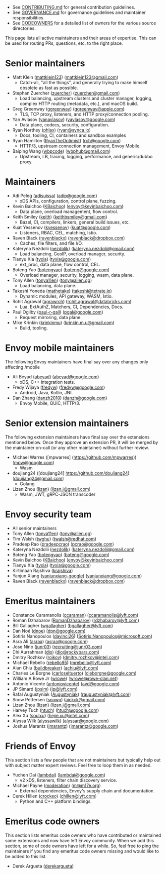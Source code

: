 * See [CONTRIBUTING.md](CONTRIBUTING.md) for general contribution guidelines.
* See [GOVERNANCE.md](GOVERNANCE.md) for governance guidelines and maintainer responsibilities.
* See [CODEOWNERS](CODEOWNERS) for a detailed list of owners for the various source directories.

This page lists all active maintainers and their areas of expertise. This can be used for
routing PRs, questions, etc. to the right place.

# Senior maintainers
<!--- If you modify senior maintainers list, please update the core-maintainers section of SECURITY-INSIGHTS.yml  -->

* Matt Klein ([mattklein123](https://github.com/mattklein123)) (mattklein123@gmail.com)
  * Catch-all, "all the things", and generally trying to make himself obsolete as fast as
    possible.
* Stephan Zuercher ([zuercher](https://github.com/zuercher)) (zuercher@gmail.com)
  * Load balancing, upstream clusters and cluster manager, logging, complex HTTP routing
    (metadata, etc.), and macOS build.
* Greg Greenway ([ggreenway](https://github.com/ggreenway)) (ggreenway@apple.com)
  * TLS, TCP proxy, listeners, and HTTP proxy/connection pooling.
* Yan Avlasov ([yanavlasov](https://github.com/yanavlasov)) (yavlasov@google.com)
  * Data plane, codecs, security, configuration.
* Ryan Northey ([phlax](https://github.com/phlax)) (ryan@synca.io)
  * Docs, tooling, CI, containers and sandbox examples
* Ryan Hamilton ([RyanTheOptimist](https://github.com/ryantheoptimist)) (rch@google.com)
  * HTTP/3, upstream connection management, Envoy Mobile.
* Baiping Wang ([wbpcode](https://github.com/wbpcode)) (wbphub@gmail.com)
  * Upstream, LB, tracing, logging, performance, and generic/dubbo proxy.

# Maintainers
<!--- If you modify maintainers list, please update the core-maintainers section of SECURITY-INSIGHTS.yml -->

* Adi Peleg ([adisuissa](https://github.com/adisuissa)) (adip@google.com)
  * xDS APIs, configuration, control plane, fuzzing.
* Kevin Baichoo ([KBaichoo](https://github.com/KBaichoo)) (envoy@kevinbaichoo.com)
  * Data plane, overload management, flow control.
* Keith Smiley ([keith](https://github.com/keith)) (keithbsmiley@gmail.com)
  * Bazel, CI, compilers, linkers, general build issues, etc.
* Kuat Yessenov ([kyessenov](https://github.com/kyessenov)) (kuat@google.com)
  * Listeners, RBAC, CEL, matching, Istio.
* Raven Black ([ravenblackx](https://github.com/ravenblackx)) (ravenblack@dropbox.com)
  * Caches, file filters, and file I/O.
* Kateryna Nezdolii ([nezdolik](https://github.com/nezdolik)) (kateryna.nezdolii@gmail.com)
  * Load balancing, GeoIP, overload manager, security.
* Tianyu Xia ([tyxia](https://github.com/tyxia)) (tyxia@google.com)
  * ext_proc, data plane, flow control, CEL.
* Boteng Yao ([botengyao](https://github.com/botengyao)) (boteng@google.com)
  * Overload manager, security, logging, wasm, data plane.
* Tony Allen ([tonya11en](https://github.com/tonya11en)) (tony@allen.gg)
  * Load balancing, data plane.
* Takeshi Yoneda ([mathetake](https://github.com/mathetake)) (takeshi@tetrate.io)
  * Dynamic modules, API gateway, WASM, Istio.
* Rohit Agrawal ([agrawroh](https://github.com/agrawroh)) (rohit.agrawal@databricks.com)
  * Lua, ExtAuthZ, Matchers, CI, Dependencies, Docs.
* Paul Ogilby ([paul-r-gall](https://github.com/paul-r-gall)) (pgal@google.com)
  * Request mirroring, data plane
* Mike Krinkin ([krinkinmu](https://github.com/krinkinmu)) (krinkin.m.u@gmail.com)
  * Build, tooling.

# Envoy mobile maintainers

The following Envoy maintainers have final say over any changes only affecting /mobile

* Ali Beyad ([abeyad](https://github.com/abeyad)) (abeyad@google.com)
  * xDS, C++ integration tests.
* Fredy Wijaya ([fredyw](https://github.com/fredyw)) (fredyw@google.com)
  * Android, Java, Kotlin, JNI.
* Dan Zhang ([danzh2010](https://github.com/danzh2010)) (danzh@google.com)
  * Envoy Mobile, QUIC, HTTP/3.

# Senior extension maintainers

The following extension maintainers have final say over the extensions mentioned below. Once they
approve an extension PR, it will be merged by the maintainer on-call (or any other maintainer)
without further review.

* Michael Warres ([mpwarres] (https://github.com/mpwarres)) (mpw@google.com)
  * Wasm
* doujiang24 ([doujiang24] https://github.com/doujiang24) (doujiang24@gmail.com)
  * Golang
* Lizan Zhou ([lizan](https://github.com/lizan)) (lizan.j@gmail.com)
  * Wasm, JWT, gRPC-JSON transcoder

# Envoy security team

* All senior maintainers
* Tony Allen ([tonya11en](https://github.com/tonya11en)) (tony@allen.gg)
* Tim Walsh ([twghu](https://github.com/twghu)) (twalsh@redhat.com)
* Pradeep Rao ([pradeepcrao](https://github.com/pradeepcrao)) (pcrao@google.com)
* Kateryna Nezdolii ([nezdolik](https://github.com/nezdolik)) (kateryna.nezdolii@gmail.com)
* Boteng Yao ([botengyao](https://github.com/botengyao)) (boteng@google.com)
* Kevin Baichoo ([KBaichoo](https://github.com/KBaichoo)) (envoy@kevinbaichoo.com)
* Tianyu Xia ([tyxia](https://github.com/tyxia)) (tyxia@google.com)
* Kirtimaan Rajshiva ([krajshiva](https://github.com/krajshiva))
* Yanjun Xiang ([yanjunxiang-google](https://github.com/yanjunxiang-google)) (yanjunxiang@google.com)
* Raven Black ([ravenblackx](https://github.com/ravenblackx)) (ravenblack@dropbox.com)

# Emeritus maintainers

* Constance Caramanolis ([ccaraman](https://github.com/ccaraman)) (ccaramanolis@lyft.com)
* Roman Dzhabarov ([RomanDzhabarov](https://github.com/RomanDzhabarov)) (rdzhabarov@lyft.com)
* Bill Gallagher ([wgallagher](https://github.com/wgallagher)) (bgallagher@lyft.com)
* Dan Noé ([dnoe](https://github.com/dnoe)) (dpn@google.com)
* Sotiris Nanopoulos ([davinci26](https://github.com/davinci26)) (Sotiris.Nanopoulos@microsoft.com)
* Asra Ali ([asraa](https://github.com/asraa)) (asraa@google.com)
* Jose Nino ([junr03](https://github.com/junr03)) (recruiting@junr03.com)
* Dhi Aurrahman ([dio](https://github.com/dio)) (dio@rockybars.com)
* Dmitry Rozhkov ([rojkov](https://github.com/rojkov)) (dmitry.rozhkov@intel.com)
* Michael Rebello ([rebello95](https://github.com/rebello95)) (mrebello@lyft.com)
* Alan Chiu ([buildbreaker](https://github.com/buildbreaker)) (achiu@lyft.com)
* Charles Le Borgne ([carloseltuerto](https://github.com/carloseltuerto)) (cleborgne@google.com)
* William A Rowe Jr ([wrowe](https://github.com/wrowe)) (wrowe@rowe-clan.net)
* Antonio Vicente ([antoniovicente](https://github.com/antoniovicente)) (avd@google.com)
* JP Simard ([jpsim](https://github.com/jpsim)) (jp@lyft.com)
* Rafal Augustyniak ([Augustyniak](https://github.com/Augustyniak)) (raugustyniak@lyft.com)
* Snow Pettersen ([snowp](https://github.com/snowp)) (aickck@gmail.com)
* Lizan Zhou ([lizan](https://github.com/lizan)) (lizan.j@gmail.com)
* Harvey Tuch ([htuch](https://github.com/htuch)) (htuch@google.com)
* Alex Xu ([soulxu](https://github.com/soulxu)) (hejie.xu@intel.com)
* Alyssa Wilk ([alyssawilk](https://github.com/alyssawilk)) (alyssar@google.com)
* Joshua Marantz ([jmarantz](https://github.com/jmarantz)) (jmarantz@google.com)

# Friends of Envoy

This section lists a few people that are not maintainers but typically help out with subject
matter expert reviews. Feel free to loop them in as needed.

* Yuchen Dai ([lambdai](https://github.com/lambdai)) (lambdai@google.com)
  * v2 xDS, listeners, filter chain discovery service.
* Michael Payne ([moderation](https://github.com/moderation)) (m@m17e.org)
  * External dependencies, Envoy's supply chain and documentation.
* Cerek Hillen ([crockeo](https://github.com/crockeo)) (chillen@lyft.com)
  * Python and C++ platform bindings.

# Emeritus code owners

This section lists emeritus code owners who have contributed or maintained some extensions and
now have left Envoy community. When we add this section, some of code owners have left for a
while. So, feel free to ping the maintainers if you find any emeritus code owners missing and
would like to be added to this list.

* Derek Argueta ([derekargueta](https://github.com/derekargueta))

